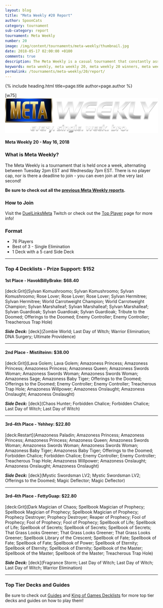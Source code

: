 ```yaml
---
layout: blog
title: "Meta Weekly #20 Report"
author: SpoonCats
category: tournament
sub-category: report
tournament: Meta Weekly
number: 20
image: /img/content/tournaments/meta-weekly/thumbnail.jpg
date: 2018-05-17 02:00:00 +0100
comments: true
description: The Meta Weekly is a casual tournament that constantly assesses the ever-changing Meta. Check out the report of these top players, their decks, and prizes!
keywords: meta weekly, meta weekly 20, meta weekly 20 winners, meta weekly 20 decks, tournament, dkayed, duel links meta, geargia, anki, masked heroes, sylvan
permalink: /tournaments/meta-weekly/20/report/
---
```


{% include heading.html title=page.title author=page.author %}

[w75]
![](/img/content/tournaments/meta-weekly/banner.png)

#### Meta Weekly 20 - May 16, 2018

### What is Meta Weekly?
The Meta Weekly is a tournament that is held once a week, alternating between Tuesday 2pm EST and Wednesday 7pm EST. There is no player cap, nor is there a deadline to join - you can even join at the very last second!

**Be sure to check out all the [previous Meta Weekly reports](/tournaments/meta-weekly/).**

### How to Join
Visit the [DuelLinksMeta](https://www.twitch.tv/duellinksmeta) Twitch or check out the [Top Player](/community/) page for more info!

### Format
- 76 Players
- Best of 3 - Single Elimination 
- 1 Deck with a 5 card Side Deck

---

### Top 4 Decklists - Prize Support: $152

#### 1st Place - HavokBillyBrake: $68.40
[deck:Grit](Sylvan Komushroomo; Sylvan Komushroomo; Sylvan Komushroomo; Rose Lover; Rose Lover; Rose Lover; Sylvan Hermitree; Sylvan Hermitree; World Carrotweight Champion; World Carrotweight Champion; Sylvan Marshalleaf; Sylvan Marshalleaf; Sylvan Marshalleaf; Sylvan Guardioak; Sylvan Guardioak; Sylvan Guardioak; Tribute to the Doomed; Offerings to the Doomed; Enemy Controller; Enemy Controller; Treacherous Trap Hole)

***Side Deck:***
[deck](Zombie World; Last Day of Witch; Warrior Elimination; DNA Surgery; Ultimate Providence)

---

#### 2nd Place - Mistilteinn: $38.00
[deck:Grit](Lava Golem; Lava Golem; Amazoness Princess; Amazoness Princess; Amazoness Princess; Amazoness Queen; Amazoness Swords Woman; Amazoness Swords Woman; Amazoness Swords Woman; Amazoness Sage; Amazoness Baby Tiger; Offerings to the Doomed; Offerings to the Doomed; Enemy Controller; Enemy Controller; Treacherous Trap Hole; Amazoness Willpower; Amazoness Onslaught; Amazoness Onslaught; Amazoness Onslaught)

***Side Deck:***
[deck](Chaos Hunter; Forbidden Chalice; Forbidden Chalice; Last Day of Witch; Last Day of Witch)

---

#### 3rd-4th Place - Yehhey: $22.80
[deck:Restart](Amazoness Paladin; Amazoness Princess; Amazoness Princess; Amazoness Princess; Amazoness Queen; Amazoness Swords Woman; Amazoness Swords Woman; Amazoness Swords Woman; Amazoness Baby Tiger; Amazoness Baby Tiger; Offerings to the Doomed; Forbidden Chalice; Forbidden Chalice; Enemy Controller; Enemy Controller; Treacherous Trap Hole; Amazoness Willpower; Amazoness Onslaught; Amazoness Onslaught; Amazoness Onslaught)

***Side Deck:***
[deck](Mystic Swordsman LV2; Mystic Swordsman LV2; Offerings to the Doomed; Magic Deflector; Magic Deflector)

---

#### 3rd-4th Place - FettyGuap: $22.80
[deck:Grit](Dark Magician of Chaos; Spellbook Magician of Prophecy; Spellbook Magician of Prophecy; Spellbook Magician of Prophecy; Prophecy Destroyer; Prophecy Destroyer; Reaper of Prophecy; Fool of Prophecy; Fool of Prophecy; Fool of Prophecy; Spellbook of Life; Spellbook of Life; Spellbook of Secrets; Spellbook of Secrets; Spellbook of Secrets; That Grass Looks Greener; That Grass Looks Greener; That Grass Looks Greener; Spellbook Library of the Crescent; Spellbook of Fate; Spellbook of Fate; Spellbook of Fate; Spellbook of Power; Spellbook of Eternity; Spellbook of Eternity; Spellbook of Eternity; Spellbook of the Master; Spellbook of the Master; Spellbook of the Master; Treacherous Trap Hole)

***Side Deck:***
[deck](Fragrance Storm; Last Day of Witch; Last Day of Witch; Last Day of Witch; Warrior Elimination)

---

### Top Tier Decks and Guides
Be sure to check out [Guides](/guides/) and [King of Games Decklists](/top-decks/) for more top tier decks and guides on how to play them!